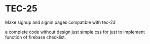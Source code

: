 # TEC-25
Make signup and signin pages compatible with tec-23

a complete code without design just simple css for just to implement function of firebase checklist.
